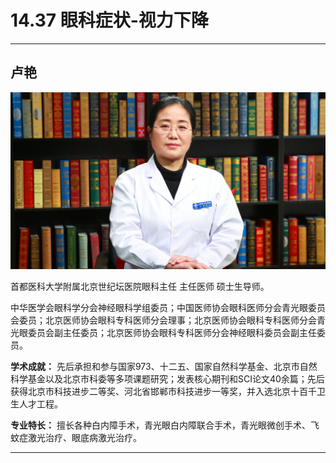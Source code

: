 # 14.37 眼科症状-视力下降

---

## 卢艳

![1683873719716](image/c14_037/1683873719716.png)

首都医科大学附属北京世纪坛医院眼科主任 主任医师 硕士生导师。

中华医学会眼科学分会神经眼科学组委员；中国医师协会眼科医师分会青光眼委员会委员；北京医师协会眼科专科医师分会理事；北京医师协会眼科专科医师分会青光眼委员会副主任委员；北京医师协会眼科专科医师分会神经眼科委员会副主任委员。


**学术成就：** 先后承担和参与国家973、十二五、国家自然科学基金、北京市自然科学基金以及北京市科委等多项课题研究；发表核心期刊和SCI论文40余篇；先后获得北京市科技进步二等奖、河北省邯郸市科技进步一等奖，并入选北京十百千卫生人才工程。


**专业特长：** 擅长各种白内障手术，青光眼白内障联合手术，青光眼微创手术、飞蚊症激光治疗、眼底病激光治疗。

---

